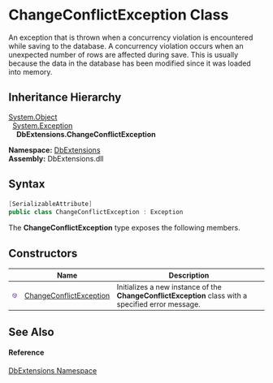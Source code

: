 ChangeConflictException Class
=============================
An exception that is thrown when a concurrency violation is encountered while saving to the database. A concurrency violation occurs when an unexpected number of rows are affected during save. This is usually because the data in the database has been modified since it was loaded into memory.


Inheritance Hierarchy
---------------------
[System.Object][1]  
  [System.Exception][2]  
    **DbExtensions.ChangeConflictException**  
  
**Namespace:** [DbExtensions][3]  
**Assembly:** DbExtensions.dll

Syntax
------

```csharp
[SerializableAttribute]
public class ChangeConflictException : Exception
```

The **ChangeConflictException** type exposes the following members.


Constructors
------------

|                  | Name                         | Description                                                                                         |
| ---------------- | ---------------------------- | --------------------------------------------------------------------------------------------------- |
| ![Public method] | [ChangeConflictException][4] | Initializes a new instance of the **ChangeConflictException** class with a specified error message. |


See Also
--------

#### Reference
[DbExtensions Namespace][3]  

[1]: https://learn.microsoft.com/dotnet/api/system.object
[2]: https://learn.microsoft.com/dotnet/api/system.exception
[3]: ../README.md
[4]: _ctor.md
[Public method]: ../../icons/pubmethod.svg "Public method"